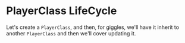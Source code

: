 # PlayerClass LifeCycle

Let's create a `PlayerClass`, and then, for giggles, we'll have it inherit to another `PlayerClass` and then we'll cover updating it. &#x20;
